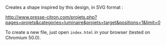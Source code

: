 Creates a shape inspired by this design, in SVG format :

http://www.presse-citron.com/projets.php?pages=projets&categories=luminaire&projets=target&positions=1&limit=0


To create a new file, just open `index.html` in your browser (tested on Chromium 50.0).

